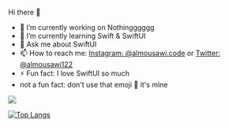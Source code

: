 Hi there 👋

- 🔭 I’m currently working on Nothingggggg
- 🌱 I’m currently learning Swift & SwiftUI
- 💬 Ask me about SwiftUI
- 📫 How to reach me: <a href="https://instagram.com/almousawi.code">Instagram: @almousawi.code</a> or <a href="https://twitter.com/almousawi122">Twitter: @almousawi122</a>
- ⚡ Fun fact: I love SwiftUI so much
- not a fun fact: don't use that emoji 🦦 it's mine




<img src="https://github-readme-stats.vercel.app/api?username=hAlmousawi12&&show_icons=true&title_color=2b2d42&icon_color=edf2f4&text_color=8d99ae&bg_color=000000">

[![Top Langs](https://github-readme-stats.vercel.app/api/top-langs/?username=hAlmousawi12&layout=compact)](https://github.com/anuraghazra/github-readme-stats)
